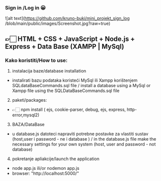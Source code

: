 ### Sign in /Log in 😀

![alt text](https://github.com/kruno-buki/mini_projekt_sign_log
/blob/main/public/images/Screenshot.jpg?raw=true)

## 👉🏻 HTML + CSS + JavaScript + Node.js + Express + Data Base (XAMPP | MySql)

### Kako koristiti/How to use:

1. instalacija baze/database installation

- instalirati bazu podataka koristeći MySql ili Xampp korištenjem SQLdataBaseCommands.sql file / install a database using a MySql or Xampp file using the SQLDataBaseCommands.sql file

2. paketi/packages:

- 👉🏻 npm install ( ejs, cookie-parser, debug, ejs, express, http-error,mysql2)

3. BAZA/DataBase

- u database.js datoteci napraviti potrebne postavke za vlastiti sustav (host,user i password - ne i database ) / in the database.js file make the necessary settings for your own system (host, user and password - not database)

4. pokretanje apliakcije/launch the application

- node app.js ili/or nodemon app.js
- browser: "http://localhost:5000/"
